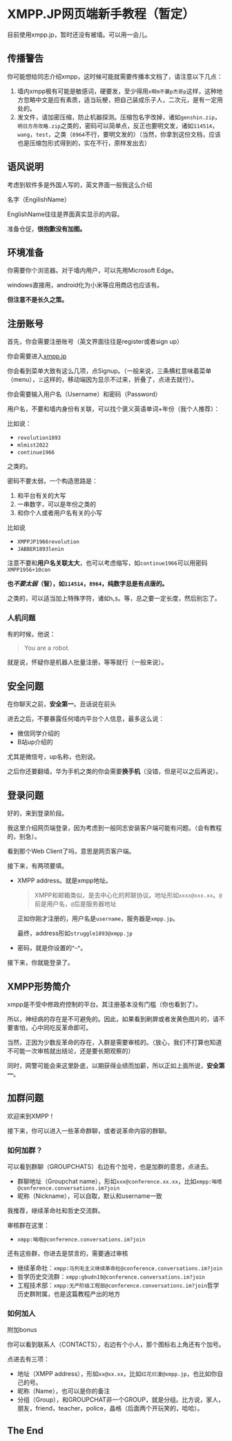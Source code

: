 # XMPP.JP网页端新手教程（暂定）

目前使用xmpp.jp，暂时还没有被墙。可以用一会儿。

## 传播警告

你可能想给同志介绍xmpp，这时候可能就需要传播本文档了，请注意以下几点：

1. 墙内xmpp极有可能是敏感词，硬要发，至少得用`x啊m不要p杰哥p`这样，这种地方忽略中文是应有素质，适当玩梗，把自己装成乐子人，二次元，是有一定用处的。
2. 发文件，请加密压缩，防止机器探测。压缩包名字改掉，诸如`genshin.zip`，`明日方舟攻略.zip`之类的，密码可以简单点，反正也要明文发，诸如`114514`，`wang`，`test`，之类（`8964`不行，要明文发的）（当然，你拿到这份文档，应该也是压缩包形式得到的，实在不行，原样发出去）

## 语风说明

考虑到软件多是外国人写的，英文界面一般我这么介绍

名字（EngilishName）

EnglishName往往是界面真实显示的内容。

准备仓促，**很抱歉没有加图。**

## 环境准备

你需要你个浏览器。对于墙内用户，可以先用Microsoft Edge。

windows直接用，android化为小米等应用商店也应该有。

**但注意不是长久之策。**

## 注册账号

首先，你会需要注册账号（英文界面往往是register或者sign up）

你会需要进入[xmpp.jp](https://xmpp.jp)

你会看到菜单大致有这么几项，点Signup。（一般来说，三条横杠意味着菜单（menu），`三`这样的，移动端因为显示不过来，折叠了，点进去就行）。

你会需要输入用户名（Username）和密码（Password）

用户名，不要和墙内身份有关联，可以找个褒义英语单词+年份（我个人推荐）：

比如说：

+ `revolution1893`
+ `mlmist2022`
+ `continue1966`

之类的。

密码不要太弱，一个构造思路是：

1. 和平台有关的大写
2. 一串数字，可以是年份之类的
3. 和你个人或者用户名有关的小写

比如说

+ `XMPPJP1966revolution`
+ `JABBER1893lenin`

注意不要和**用户名关联太大**，也可以考虑缩写，如`continue1966`可以用密码`XMPP1956+10con`

**也*不要太弱*（智），如`114514`，`8964`，纯数字总是有点唐的。**

之类的，可以适当加上特殊字符，诸如`%`,`$`。等，总之要一定长度，然后别忘了。

### 人机问题

有的时候，他说：

> You are a robot.

就是说，怀疑你是机器人批量注册，等等就行（一般来说）。

## 安全问题

在你聊天之前，**安全第一**。丑话说在前头

进去之后，不要暴露任何墙内平台个人信息，最多这么说：

+ 微信同学介绍的
+ B站up介绍的

尤其是微信号，up名称，也别说。

之后你还要翻墙，华为手机之类的你会需要**换手机**（没错，但是可以之后再说）。

## 登录问题

好的，来到登录阶段。

我这里介绍网页端登录，因为考虑到一般同志安装客户端可能有问题。（会有教程的，别急）。

看到那个Web Client了吗，意思是网页客户端。

接下来，有两项要填。

+ XMPP address。就是xmpp地址。

  > XMPP和邮箱类似，是去中心化的邦联协议。地址形如`xxxx@xxx.xx`。`@`前是用户名，`@`后是服务器地址
  >

  正如你刚才注册的，用户名是`username`，服务器是`xmpp.jp`。

  最终，address形如`struggle1893@xmpp.jp`
+ 密码，就是你设置的^-^。

接下来，你就能登录了。

## XMPP形势简介

xmpp是不受中修政府控制的平台。其注册基本没有门槛（你也看到了）。

所以，神经病的存在是不可避免的。因此，如果看到刷屏或者发黄色图片的，请不要害怕，心中同吃反革命即可。

当然，正因为少数反革命的存在，入群是需要审核的。（放心，我们不打算也知道不可能一次审核就出结论，还是要长期观察的）

同时，网警可能会来这里卧底，以期获得业绩而加薪，所以正如上面所说，**安全第一**。

## 加群问题

欢迎来到XMPP！

接下来，你可以进入一些革命群聊，或者说革命内容的群聊。

### 如何加群？

可以看到群聊（GROUPCHATS）右边有个加号，也是加群的意思，点进去。

+ 群聊地址（Groupchat name），形如`xxx@conference.xx.xx`，比如`xmpp:哨塔@conference.conversations.im?join`
+ 昵称（Nickname），可以自取，默认和username一致


我推荐，继续革命社和哲史交流群。

审核群在这里：

+ `xmpp:哨塔@conference.conversations.im?join`

还有这些群，你进去是禁言的，需要通过审核

+ 继续革命社：`xmpp:马列毛主义继续革命社@conference.conversations.im?join`
+ 哲学历史交流群：`xmpp:gbudn19@conference.conversations.im?join`
+ 工程技术部：`xmpp:无产阶级工程部@conference.conversations.im?join`哲学历史群附属，也是这篇教程产出的地方

### 如何加人

附加bonus

你可以看到联系人（CONTACTS），右边有个小人，那个图标右上角还有个加号。

点进去有三项：

+ 地址（XMPP address），形如`xx@xx.xx`，比如`红花烂漫@xmpp.jp`，也比如你自己的号。
+ 昵称（Name），也可以是你的备注
+ 分组（Group），和GROUPCHAT非一个GROUP，就是分组。比方说，家人，朋友，friend，teacher，police，晶格（后面两个开玩笑的，哈哈）。


## The End
